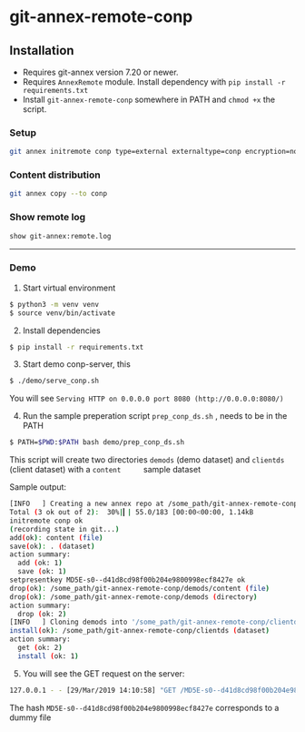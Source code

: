 # git-annex-remote-conp
## Installation

- Requires git-annex version 7.20 or newer.
- Requires `AnnexRemote` module. Install dependency with `pip install -r requirements.txt` 
- Install `git-annex-remote-conp` somewhere in PATH and `chmod +x` the script.

### Setup

```bash
git annex initremote conp type=external externaltype=conp encryption=none autoenable=true
```

### Content distribution

```bash
git annex copy --to conp
```

### Show remote log 

```bash
show git-annex:remote.log
```

---

### Demo

1) Start virtual environment

```bash
$ python3 -m venv venv
$ source venv/bin/activate
```

2) Install dependencies

```bash
$ pip install -r requirements.txt
```

3) Start demo conp-server, this

```bash
$ ./demo/serve_conp.sh
```

You will see `Serving HTTP on 0.0.0.0 port 8080 (http://0.0.0.0:8080/)` 

4) Run the sample preperation script `prep_conp_ds.sh` , needs to be in the PATH

```bash
$ PATH=$PWD:$PATH bash demo/prep_conp_ds.sh
```

This script will create two directories `demods` (demo dataset) and `clientds` (client dataset) with a `content		` sample dataset 

Sample output:

```bash
[INFO   ] Creating a new annex repo at /some_path/git-annex-remote-conp/demods
Total (3 ok out of 2):  30%|▎| 55.0/183 [00:00<00:00, 1.14kB                                                            create(ok): /some_path/git-annex-remote-conp/demods (dataset)
initremote conp ok
(recording state in git...)
add(ok): content (file)
save(ok): . (dataset)
action summary:
  add (ok: 1)
  save (ok: 1)
setpresentkey MD5E-s0--d41d8cd98f00b204e9800998ecf8427e ok
drop(ok): /some_path/git-annex-remote-conp/demods/content (file)
drop(ok): /some_path/git-annex-remote-conp/demods (directory)
action summary:
  drop (ok: 2)
[INFO   ] Cloning demods into '/some_path/git-annex-remote-conp/clientds'
install(ok): /some_path/git-annex-remote-conp/clientds (dataset)
action summary:
  get (ok: 2)
  install (ok: 1)
```

5) You will see the GET request on the server:

```bash
127.0.0.1 - - [29/Mar/2019 14:10:58] "GET /MD5E-s0--d41d8cd98f00b204e9800998ecf8427e HTTP/1.1" 200 -
```

The hash `MD5E-s0--d41d8cd98f00b204e9800998ecf8427e` corresponds to a dummy file